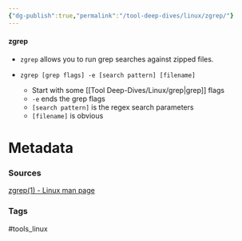 ```yaml
---
{"dg-publish":true,"permalink":"/tool-deep-dives/linux/zgrep/"}
---
```


#### zgrep
- `zgrep` allows you to run grep searches against zipped files.

- `zgrep [grep flags] -e [search pattern] [filename]`
	- Start with some [[Tool Deep-Dives/Linux/grep\|grep]] flags
	- `-e` ends the grep flags
	- `[search pattern]` is the regex search parameters
	- `[filename]` is obvious



# Metadata

### Sources
[zgrep(1) - Linux man page](https://linux.die.net/man/1/zgrep)
### Tags
#tools_linux 